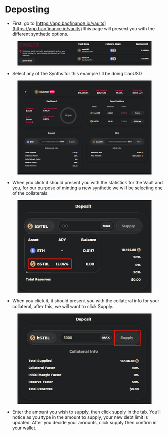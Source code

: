 # Deposting

* First, go to [https://app.baofinance.io/vaults](https://app.baofinance.io/vaults) this page will present you with the different synthetic options.

<figure><img src="../../../.gitbook/assets/a8f6f134e76caa11d399c33699e30b28.png" alt=""><figcaption></figcaption></figure>

* Select any of the Synths for this example I'll be doing baoUSD

<figure><img src="../../../.gitbook/assets/f2c84a2f4989778b300233a1aad77302.png" alt=""><figcaption></figcaption></figure>

* When you click it should present you with the statistics for the Vault and you, for our purpose of minting a new synthetic we will be selecting one of the collaterals.

<figure><img src="../../../.gitbook/assets/ca5c307ee6ddbeb43e1cb83d6a167135.png" alt=""><figcaption></figcaption></figure>

* When you click it, it should present you with the collateral info for your collateral, after this, we will want to click Supply.

<figure><img src="../../../.gitbook/assets/6d009a516a19293dea98c7b4ea22a464.png" alt=""><figcaption></figcaption></figure>

* Enter the amount you wish to supply, then click supply in the tab. You’ll notice as you type in the amount to supply, your new debt limit is updated. After you decide your amounts, click supply then confirm in your wallet.
